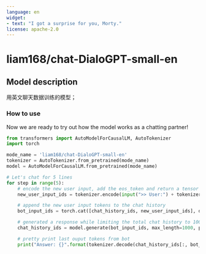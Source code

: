 ```yaml
---
language: en
widget: 
- text: "I got a surprise for you, Morty."
license: apache-2.0
---
```



# liam168/chat-DialoGPT-small-en

## Model description

用英文聊天数据训练的模型；

### How to use

Now we are ready to try out how the model works as a chatting partner!

```python
from transformers import AutoModelForCausalLM, AutoTokenizer
import torch

mode_name = 'liam168/chat-DialoGPT-small-en'
tokenizer = AutoTokenizer.from_pretrained(mode_name)
model = AutoModelForCausalLM.from_pretrained(mode_name)

# Let's chat for 5 lines
for step in range(5):
	# encode the new user input, add the eos_token and return a tensor in Pytorch
	new_user_input_ids = tokenizer.encode(input(">> User:") + tokenizer.eos_token, return_tensors='pt')

	# append the new user input tokens to the chat history
	bot_input_ids = torch.cat([chat_history_ids, new_user_input_ids], dim=-1) if step > 0 else new_user_input_ids

	# generated a response while limiting the total chat history to 1000 tokens, 
	chat_history_ids = model.generate(bot_input_ids, max_length=1000, pad_token_id=tokenizer.eos_token_id)

	# pretty print last ouput tokens from bot
	print("Answer: {}".format(tokenizer.decode(chat_history_ids[:, bot_input_ids.shape[-1]:][0], skip_special_tokens=True)))
```
